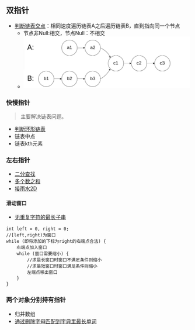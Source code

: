 ## 双指针 ##
- [判断链表交点](../src/twoPointer/IntersectionofTwoLinkedLists.java)：相同速度遍历链表A之后遍历链表B，直到指向同一个节点
  - 节点非Null:相交，节点Null：不相交
  - ![211212.intersect.png](211212.intersect.png)


### 快慢指针 ###
> 主要解决链表问题。
- [判断环形链表](../src/twoPointer/LinkedListCycle.java)
- 链表中点
- 链表kth元素

### 左右指针 ###
- [二分查找](./二分法.md)
- [多个数之和](../src/twoPointer/FourSum.java)
- [接雨水2D](../src/twoPointer/TrappingRainWater.java)

#### 滑动窗口 ####
- [无重复字符的最长子串](../src/twoPointer/LongestSubstringWithoutRepeatingCharacters.java)
```
int left = 0, right = 0;
//[left,right)为窗口
while (即将添加的下标为right的右端点合法) {
	右端点加入窗口
	while (窗口需要缩小) {
		//求最长窗口时窗口不满足条件则缩小
		//求最短窗口时窗口满足条件则缩小
		左端点移出窗口
	}
}
```

### 两个对象分别持有指针 ###
- 归并数组
- [通过删除字母匹配到字典里最长单词](../src/twoPointer/LongestWordInDictionaryThroughDeleting.java)